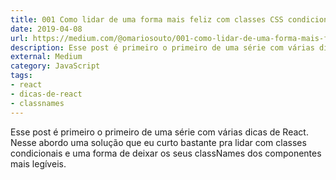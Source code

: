 ```yaml
---
title: 001 Como lidar de uma forma mais feliz com classes CSS condicionais no React?  — Dicas de React
date: 2019-04-08
url: https://medium.com/@omariosouto/001-como-lidar-de-uma-forma-mais-feliz-com-classes-css-condicionais-no-react-dicas-de-react-915c13a2ab0e
description: Esse post é primeiro o primeiro de uma série com várias dicas de React. Nesse abordo uma solução que eu curto bastante pra lidar com classes condicionais e uma forma de deixar os seus classNames dos componentes mais legíveis.
external: Medium
category: JavaScript
tags:
- react
- dicas-de-react
- classnames
---
```


Esse post é primeiro o primeiro de uma série com várias dicas de React. Nesse abordo uma solução que eu curto bastante pra lidar com classes condicionais e uma forma de deixar os seus classNames dos componentes mais legíveis.
